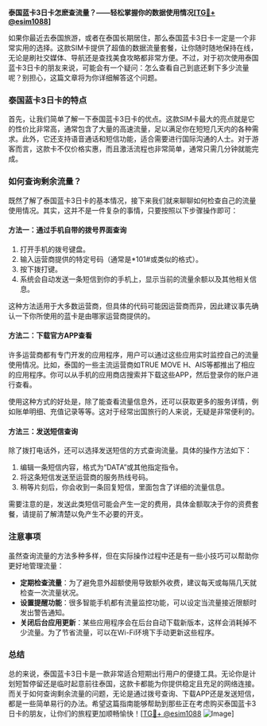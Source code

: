 **泰国蓝卡3日卡怎麽查流量？——轻松掌握你的数据使用情况[[TG💪+ @esim1088](https://t.me/s/esim1088)]**

如果你最近去泰国旅游，或者在泰国长期居住，那么泰国蓝卡3日卡一定是一个非常实用的选择。这款SIM卡提供了超值的数据流量套餐，让你随时随地保持在线，无论是刷社交媒体、导航还是查找美食攻略都非常方便。不过，对于初次使用泰国蓝卡3日卡的朋友来说，可能会有一个疑问：怎么查看自己到底还剩下多少流量呢？别担心，这篇文章将为你详细解答这个问题。

### 泰国蓝卡3日卡的特点

首先，让我们简单了解一下泰国蓝卡3日卡的优点。这款SIM卡最大的亮点就是它的性价比非常高，通常包含了大量的高速流量，足以满足你在短短几天内的各种需求。此外，它还支持语音通话和短信功能，适合需要进行国际沟通的人士。对于游客而言，这款卡不仅价格实惠，而且激活流程也非常简单，通常只需几分钟就能完成。

### 如何查询剩余流量？

既然了解了泰国蓝卡3日卡的基本情况，接下来我们就来聊聊如何检查自己的流量使用情况。其实，这并不是一件复杂的事情，只要按照以下步骤操作即可：

#### 方法一：通过手机自带的拨号界面查询

1. 打开手机的拨号键盘。
2. 输入运营商提供的特定号码（通常是*101#或类似的格式）。
3. 按下拨打键。
4. 系统会自动发送一条短信到你的手机上，显示当前的流量余额以及其他相关信息。

这种方法适用于大多数运营商，但具体的代码可能因运营商而异，因此建议事先确认一下你所使用的蓝卡是由哪家运营商提供的。

#### 方法二：下载官方APP查看

许多运营商都有专门开发的应用程序，用户可以通过这些应用实时监控自己的流量使用情况。比如，泰国的一些主流运营商如TRUE MOVE H、AIS等都推出了相应的应用程序。你可以从手机的应用商店搜索并下载这些APP，然后登录你的账户进行查看。

使用这种方式的好处是，除了能查看流量信息外，还可以获取更多的服务详情，例如账单明细、充值记录等等。这对于经常出国旅行的人来说，无疑是非常便利的。

#### 方法三：发送短信查询

除了拨打电话外，还可以选择发送短信的方式查询流量。具体的操作方法如下：

1. 编辑一条短信内容，格式为“DATA”或其他指定指令。
2. 将这条短信发送至运营商的服务热线号码。
3. 稍等片刻后，你会收到一条回复短信，里面包含了详细的流量信息。

需要注意的是，发送此类短信可能会产生一定的费用，具体金额取决于你的资费套餐，请提前了解清楚以免产生不必要的开支。

### 注意事项

虽然查询流量的方法多种多样，但在实际操作过程中还是有一些小技巧可以帮助你更好地管理流量：

- **定期检查流量**：为了避免意外超额使用导致额外收费，建议每天或每隔几天就检查一次流量状况。
- **设置提醒功能**：很多智能手机都有流量监控功能，可以设定当流量接近限额时发出警告通知。
- **关闭后台应用更新**：某些应用程序会在后台自动下载新版本，这样会消耗掉不少流量。为了节省流量，可以在Wi-Fi环境下手动更新这些程序。

### 总结

总的来说，泰国蓝卡3日卡是一款非常适合短期出行用户的便捷工具。无论你是计划短暂停留还是临时起意前往泰国，这款卡都能为你提供稳定且充足的网络连接。而关于如何查询剩余流量的问题，无论是通过拨号查询、下载APP还是发送短信，都是一些简单易行的办法。希望这篇指南能够帮助到那些正在考虑购买泰国蓝卡3日卡的朋友，让你们的旅程更加顺畅愉快！[[TG💪+ @esim1088](https://t.me/s/esim1088) ![Image](https://i.postimg.cc/4NQfJmqS/Snipaste-2025-05-13-00-14-12.png)]